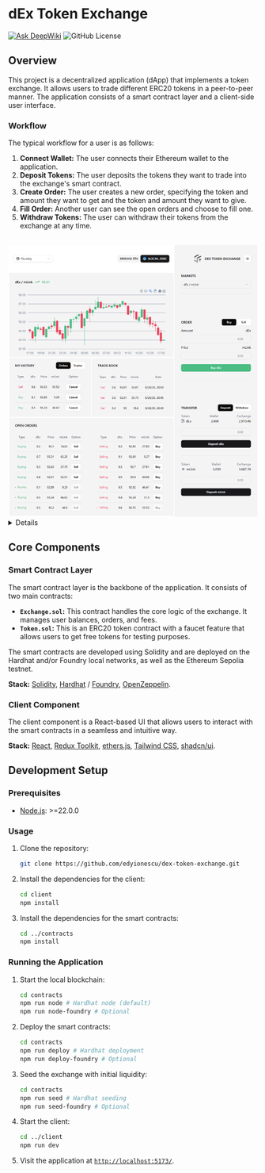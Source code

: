 # dEx Token Exchange

[![Ask DeepWiki](https://deepwiki.com/badge.svg)](https://deepwiki.com/edyionescu/dex-token-exchange)
![GitHub License](https://img.shields.io/github/license/edyionescu/dex-token-exchange)

## Overview

This project is a decentralized application (dApp) that implements a token exchange. It allows users to trade different ERC20 tokens in a peer-to-peer manner. The application consists of a smart contract layer and a client-side user interface.

### Workflow

The typical workflow for a user is as follows:

1.  **Connect Wallet:** The user connects their Ethereum wallet to the application.
2.  **Deposit Tokens:** The user deposits the tokens they want to trade into the exchange's smart contract.
3.  **Create Order:** The user creates a new order, specifying the token and amount they want to get and the token and amount they want to give.
4.  **Fill Order:** Another user can see the open orders and choose to fill one.
5.  **Withdraw Tokens:** The user can withdraw their tokens from the exchange at any time.

<br />
<img src="assets/dex_foundy.png" alt="dEx Token Exchange - Foundry"/>

<details>
    <summary>Details</summary>
    <img src="assets/dex_hardhat.png" alt="dEx Token Exchange - Hardhat"/>
    <img src="assets/dex_wallet_tokens.png" alt="dEx Token Exchange - Get Tokens - Daily Limit Reached"/>
</details>

## Core Components

### Smart Contract Layer

The smart contract layer is the backbone of the application. It consists of two main contracts:

- **`Exchange.sol`:** This contract handles the core logic of the exchange. It manages user balances, orders, and fees.
- **`Token.sol`:** This is an ERC20 token contract with a faucet feature that allows users to get free tokens for testing purposes.

The smart contracts are developed using Solidity and are deployed on the Hardhat and/or Foundry local networks, as well as the Ethereum Sepolia testnet.

**Stack:** [Solidity](https://soliditylang.org/), [Hardhat](https://v2.hardhat.org/) / [Foundry](https://getfoundry.sh/), [OpenZeppelin](https://openzeppelin.com/).

### Client Component

The client component is a React-based UI that allows users to interact with the smart contracts in a seamless and intuitive way.

**Stack:** [React](https://react.dev/), [Redux Toolkit](https://redux-toolkit.js.org/), [ethers.js](https://docs.ethers.org/v6/), [Tailwind CSS](https://tailwindcss.com/), [shadcn/ui](https://ui.shadcn.com/).

## Development Setup

### Prerequisites

- [Node.js](https://nodejs.org/): >=22.0.0

### Usage

1.  Clone the repository:

    ```bash
    git clone https://github.com/edyionescu/dex-token-exchange.git
    ```

2.  Install the dependencies for the client:

    ```bash
    cd client
    npm install
    ```

3.  Install the dependencies for the smart contracts:

    ```bash
    cd ../contracts
    npm install
    ```

### Running the Application

1.  Start the local blockchain:

    ```bash
    cd contracts
    npm run node # Hardhat node (default)
    npm run node-foundry # Optional
    ```

2.  Deploy the smart contracts:

    ```bash
    cd contracts
    npm run deploy # Hardhat deployment
    npm run deploy-foundry # Optional
    ```

3.  Seed the exchange with initial liquidity:

    ```bash
    cd contracts
    npm run seed # Hardhat seeding
    npm run seed-foundry # Optional
    ```

4.  Start the client:

    ```bash
    cd ../client
    npm run dev
    ```

5.  Visit the application at [`http://localhost:5173/`](http://localhost:5173/).
